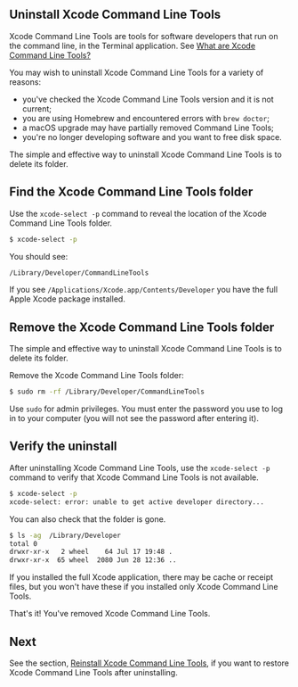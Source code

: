 ## Uninstall Xcode Command Line Tools

Xcode Command Line Tools are tools for software developers that run on the command line, in the Terminal application. See [What are Xcode Command Line Tools?](/commandlinetools/index.html)

You may wish to uninstall Xcode Command Line Tools for a variety of reasons:
- you've checked the Xcode Command Line Tools version and it is not current;
- you are using Homebrew and encountered errors with `brew doctor`;
- a macOS upgrade may have partially removed Command Line Tools;
- you're no longer developing software and you want to free disk space.

The simple and effective way to uninstall Xcode Command Line Tools is to delete its folder.

## Find the Xcode Command Line Tools folder

Use the `xcode-select -p` command to reveal the location of the Xcode Command Line Tools folder.

```bash
$ xcode-select -p
```

You should see:

```bash
/Library/Developer/CommandLineTools
```

If you see `/Applications/Xcode.app/Contents/Developer` you have the full Apple Xcode package installed.

## Remove the Xcode Command Line Tools folder

The simple and effective way to uninstall Xcode Command Line Tools is to delete its folder.

Remove the Xcode Command Line Tools folder:

```bash
$ sudo rm -rf /Library/Developer/CommandLineTools
```

Use `sudo` for admin privileges. You must enter the password you use to log in to your computer (you will not see the password after entering it).

## Verify the uninstall

After uninstalling Xcode Command Line Tools, use the `xcode-select -p` command to verify that Xcode Command Line Tools is not available.

```bash
$ xcode-select -p
xcode-select: error: unable to get active developer directory...
```

You can also check that the folder is gone.

```bash
$ ls -ag  /Library/Developer
total 0
drwxr-xr-x   2 wheel    64 Jul 17 19:48 .
drwxr-xr-x  65 wheel  2080 Jun 28 12:36 ..
```

If you installed the full Xcode application, there may be cache or receipt files, but you won't have these if you installed only Xcode Command Line Tools.

That's it! You've removed Xcode Command Line Tools.

## Next

See the section, [Reinstall Xcode Command Line Tools](/commandlinetools/7.html), if you want to restore Xcode Command Line Tools after uninstalling.
